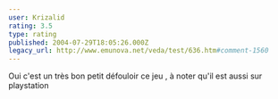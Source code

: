 ```yaml
---
user: Krizalid
rating: 3.5
type: rating
published: 2004-07-29T18:05:26.000Z
legacy_url: http://www.emunova.net/veda/test/636.htm#comment-1560
---
```

Oui c'est un très bon petit défouloir ce jeu , à noter qu'il est aussi sur playstation
